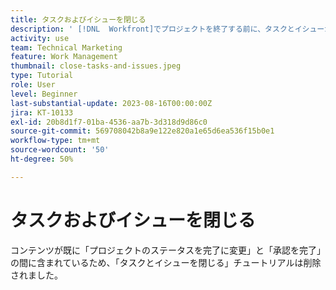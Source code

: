 ```yaml
---
title: タスクおよびイシューを閉じる
description: ' [!DNL  Workfront]でプロジェクトを終了する前に、タスクとイシューが終了していることを確認する方法を学びます。'
activity: use
team: Technical Marketing
feature: Work Management
thumbnail: close-tasks-and-issues.jpeg
type: Tutorial
role: User
level: Beginner
last-substantial-update: 2023-08-16T00:00:00Z
jira: KT-10133
exl-id: 20b8d1f7-01ba-4536-aa7b-3d318d9d86c0
source-git-commit: 569708042b8a9e122e820a1e65d6ea536f15b0e1
workflow-type: tm+mt
source-wordcount: '50'
ht-degree: 50%

---
```


# タスクおよびイシューを閉じる

コンテンツが既に「プロジェクトのステータスを完了に変更」と「承認を完了」の間に含まれているため、「タスクとイシューを閉じる」チュートリアルは削除されました。
